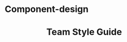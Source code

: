 # Component-design
<!DOCTYPE html>
<html lang="en" dir="ltr">
  <head>
    <meta charset="utf-8">
    <meta http-equiv="x-ua-compatible" content="ie=edge">
    <meta name="viewport" content="width=device-width, initial-scale=1.0, user-scalable=yes">
    <link rel="stylesheet" type="text/css" href="css/style.css"/>
    <link rel="icon" href="image/cduicon.jpg"/>
    <title>Team ALF Style Guide</title>
  </head>
  <body>
    <header>
      <h1>Team Style Guide</h1>
    </header>

